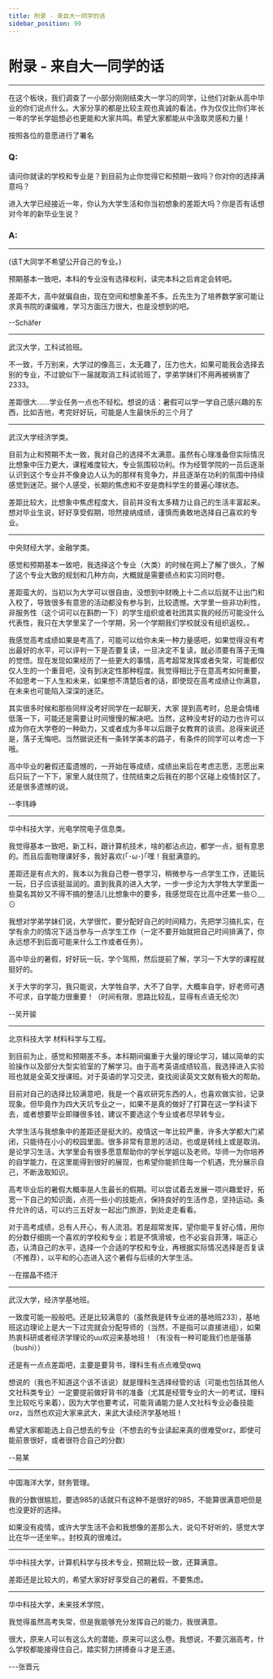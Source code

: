 ```yaml
---
title: 附录 - 来自大一同学的话
sidebar_position: 99
---
```

# 附录 - 来自大一同学的话
---

在这个板块，我们调查了一小部分刚刚结束大一学习的同学，让他们对新从高中毕业的你们说点什么。大家分享的都是比较主观也真诚的看法，作为仅仅比你们年长一年的学长学姐想必也更能和大家共鸣。希望大家都能从中汲取灵感和力量！

按照各位的意愿进行了署名

### Q: 

请问你就读的学校和专业是？到目前为止你觉得它和预期一致吗？你对你的选择满意吗？

进入大学已经接近一年，你认为大学生活和你当初想象的差距大吗？你是否有话想对今年的新毕业生说？

### A: 

---

(该T大同学不希望公开自己的专业。)

预期基本一致吧，本科的专业没有选择权利，读完本科之后肯定会转吧。

差距不大，高中就偏自由，现在空间和想象差不多。丘先生为了培养数学家可能让求真书院的课偏难，学习方面压力很大，也是没想到的吧。

--Schäfer

---

武汉大学，工科试验班。

不一致，千万别来，大学过的像高三，太无趣了，压力也大，如果可能我会选择去别的专业，不过貌似下一届就取消工科试验班了，学弟学妹们不用再被祸害了2333。

差距很大……学业任务一点也不轻松。想说的话：暑假可以学一学自己感兴趣的东西，比如吉他，考完好好玩，可能是人生最快乐的三个月了

---

武汉大学经济学类。

目前为止和预期不太一致，我对自己的选择不太满意。虽然有心理准备但实际情况比想象中压力更大，课程难度较大，专业氛围较功利。作为经管学院的一员后逐渐认识到这个专业并不像身边人认为的那样有竞争力，并且逐渐在功利的氛围中持续感觉到迷茫。据个人感受，长期的焦虑和不安是商科学生的普遍心理状态。

差距比较大，比想象中焦虑程度大，目前并没有太多精力让自己的生活丰富起来。想对毕业生说，好好享受假期，坦然接纳成绩，谨慎而勇敢地选择自己喜欢的专业。

---

中央财经大学，金融学类。

感觉和预期基本一致吧，我选择这个专业（大类）的时候在网上了解了很久，了解了这个专业大致的规划和几种方向，大概就是需要绩点和实习同时卷。

差距蛮大的，当初以为大学可以很自由，没想到中财晚上十二点以后就不让出门和入校了，导致很多有意思的活动都没有参与到，比较遗憾。大学里一些非功利性，非服务性（这个词可以在斟酌一下）的学生组织或者社团其实我的经历可能没什么代表性，我只在大学里呆了一个学期，另一个学期我们学校就没有组织返校。。

我感觉高考成绩如果是考高了，可能可以给你未来一种力量感吧，如果觉得没有考出最好的水平，可以评判一下是否要复读，一旦决定不复读，就必须要有落子无悔的觉悟。现在发现如果经历了一些更大的事情，高考超常发挥或者失常，可能都仅仅人生的一个重音吧，没有到决定性那种程度。我觉得相比于在意高考如何重要，不如思考一下人生和未来，如果想不清楚后者的话，即使现在高考成绩让你满意，在未来也可能陷入深深的迷茫。

其实很多时候和那些同样没考好同学在一起聊天，大家 提到高考时，总是会情绪低落一下，可能还是需要让时间慢慢的解决吧。当然，这种没考好的动力也许可以成为你在大学卷的一种助力，又或者成为多年以后跟子女教育的谈资。总得来说还是，落子无悔吧。当然据说还有一条转学美本的路子，有条件的同学可以考虑一下哦。

高中毕业的暑假还蛮遗憾的，一开始在等成绩，成绩出来后在考虑志愿，志愿出来后只玩了一下下，家里人就住院了，住院结束之后我在的那个区碰上疫情封区了。还是很多遗憾的说。

--李玮峥

---

华中科技大学，光电学院电子信息类。

我觉得基本一致吧，新工科，跟计算机技术，啥的都沾点边，都学一点，挺有意思的。而且后面物理课好多，我好喜欢(｢･ω･)｢嘿！我挺满意的。

差距还是有点大的，我本以为我自己卷一卷学习，稍微参与一点学生工作，还能玩一玩，日子应该挺滋润的。直到我真的进入大学，一步一步沦为大学牲大学里面一些莫名其妙又不得不搞的整活儿比想象中的要多，我感觉现在比高中还累一些⊙﹏⊙

我想对学弟学妹们说，大学很忙，要分配好自己的时间精力，先把学习搞扎实，在学有余力的情况下适当参与一点学生工作（一定不要开始就把自己时间排满了，你永远想不到后面可能来什么工作或者任务）。

高中毕业的暑假，好好玩一玩，学个驾照，然后提前了解，学习一下大学的课程就挺好的。

关于大学的学习，我只能说，大学牲自学，大不了自学，大概率自学，好老师可遇不可求，自学能力很重要！（时间有限，思路比较乱，显得有点语无伦次）

--吴开骏

---

北京科技大学 材料科学与工程。

到目前为止，感觉和预期差不多。本科期间偏重于大量的理论学习，辅以简单的实验操作以及部分大型实验室的了解学习。由于高考英语成绩较高，我选择进入实验班也就是全英文授课班。对于英语的学习交流，查找阅读英文文献有极大的帮助。

目前对自己的选择比较满意吧，我是一个喜欢研究东西的人，也喜欢做实验，记录现象。但毕竟作为四大天坑专业之一，如果不是真的做好了打算在这一学科读下去，或者想要毕业即赚很多钱，建议不要选这个专业或者尽早转专业。

大学生活与我想象中的差距还是挺大的。疫情这一年比较严重，许多大学都大门紧闭，只能待在小小的校园里面。很多非常有意思的活动，也或是转线上或是取消。是论学习生活，大学里会有很多愿意帮助你的学长学姐以及老师。华师一为你培养的自学能力，在这里能得到很好的展现，也希望你能抓住每一个机遇，充分展示自己，不断汲取知识。

高考毕业后的暑假大概率是人生最长的假期。可以尝试着去发展一项兴趣爱好，拓宽一下自己的知识面，点亮一些小的技能点，保持良好的生活作息，坚持运动。条件允许的话，可以约三五好友一起出门旅游，到处走走看看。

对于高考成绩，总有人开心，有人流泪。若是超常发挥，望你能平复好心情，用你的分数仔细挑一个喜欢的学校和专业；若是不慎滑坡，也不必妄自菲薄，端正心态，认清自己的水平，选择一个合适的学校和专业，再根据实际情况选择是否复读（不推荐），以平和的心态进入这个暑假与后续的大学生活。

--在摆晶不捂汗

---

武汉大学，经济学基地班。

一致度可能一般般吧。还是比较满意的（虽然我是转专业进的基地班233），基地班这边理论上是大一下过完就会分配导师的（当然，不是指可以直接进组），如果热衷科研或者经济学理论的uu欢迎来基地班！（有没有一种可能我们也是强基（bushi））

还是有一点点差距吧，主要是要背书，理科生有点点难受qwq

想说的（我也不知道这个该不该说）就是理科生选择经管的话（可能也包括其他人文社科类专业）一定要提前做好背书的准备（尤其是经管专业的大一的考试，理科生比较吃亏来着），因为大学也要考试，可能背诵能力是人文社科专业必备技能orz，当然也欢迎大家来武大，来武大读经济学基地班！

希望大家都能选上自己想去的专业（不想去的专业读起来真的很难受orz，即使可能前景很好，或者很符合自己的分数）

--易某

---

中国海洋大学，财务管理。

我的分数很尴尬，要选985的话就只有这种不是很好的985，不能算很满意吧但是也没更好的选择。

如果没有疫情，或许大学生活不会和我想像的差那么大，说句不好听的，感觉大学比在华一还坐牢。。封校真的很难过。

---

华中科技大学，计算机科学与技术专业，预期比较一致，还算满意。

差距还是比较大的，希望大家好好享受自己的暑假，不要焦虑。

---

华中科技大学，未来技术学院，

我觉得虽然高考失常，但是我能够充分发挥自己的能力，我很满意。

很大，原来人可以有这么大的潜能，原来可以这么卷。我想说，不要沉溺高考，什么学校都能接得住自己，踏实努力拼搏奋斗才是王道。

---张晋元